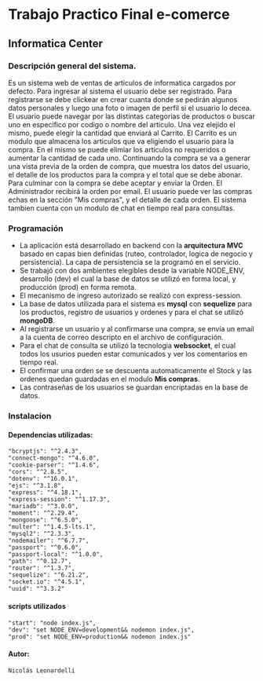 # Trabajo Practico Final e-comerce
## Informatica Center
### Descripción general del sistema.
Es un sistema web de ventas de articulos de informatica cargados por defecto. 
Para ingresar al sistema el usuario debe ser registrado.
Para registrarse se debe clickear en crear cuanta donde se pedirán algunos datos personales y luego una foto o imagen de perfil si el usuario lo decea.
El usuario puede navegar por las distintas categorias de productos o buscar uno en especifico por codigo o nombre del articulo.
Una vez elejido el mismo, puede elegir la cantidad que enviará al Carrito.
El Carrito es un modulo que almacena los articulos que va eligiendo el usuario para la compra. En el mismo se puede elimiar los articulos no requeridos o aumentar la cantidad de cada uno. Continuando la compra se va a generar una vista previa de la orden de compra, que muestra los datos del usuario, el detalle de los productos para la compra y el total que se debe abonar. Para culminar con la compra se debe aceptar y enviar la Orden.
El Administrador recibirá la orden por email.
El usuario puede ver las compras echas en la sección "Mis compras", y el detalle de cada orden.
El sistema tambien cuenta con un modulo de chat en tiempo real para consultas.

### Programación
* La aplicación está desarrollado en backend con la **arquitectura MVC** basado en capas bien definidas (ruteo, controlador, logica de negocio y persistencia). La capa de persistencia se la programó en el servicio.
* Se trabajó con dos ambientes elegibles desde la variable NODE_ENV, desarrollo (dev) el cual la base de datos se utilizó en forma local, y producción (prod) en forma remota.
* El mecanismo de ingreso autorizado se realizó con express-session.
* La base de datos utilizada para el sistema es **mysql** con **sequelize** para los productos, registro de usuarios y ordenes y para el chat se utilizó **mongoDB**.
* Al registrarse un usuario y al confirmarse una compra, se envía un email a la cuenta de correo descripto en el archivo de configuración.
* Para el chat de consulta se utilizó la tecnologia **websocket**, el cual todos los usurios pueden estar comunicados y ver los comentarios en tiempo real.
* El confirmar una orden se se descuenta automaticamente el Stock y las ordenes quedan guardadas en el modulo **Mis compras**.
* Las contraseñas de los usuarios se guardan encriptadas en la base de datos.

### Instalacíon
#### Dependencias utilizadas:
    "bcryptjs": "^2.4.3",
    "connect-mongo": "^4.6.0",
    "cookie-parser": "^1.4.6",
    "cors": "^2.8.5",
    "dotenv": "^16.0.1",
    "ejs": "^3.1.8",
    "express": "^4.18.1",
    "express-session": "^1.17.3",
    "mariadb": "^3.0.0",
    "moment": "^2.29.4",
    "mongoose": "^6.5.0",
    "multer": "^1.4.5-lts.1",
    "mysql2": "^2.3.3",
    "nodemailer": "^6.7.7",
    "passport": "^0.6.0",
    "passport-local": "^1.0.0",
    "path": "^0.12.7",
    "router": "^1.3.7",
    "sequelize": "^6.21.2",
    "socket.io": "^4.5.1",
    "uuid": "^3.3.2"

#### scripts utilizados
    "start": "node index.js",
    "dev": "set NODE_ENV=development&& nodemon index.js",
    "prod": "set NODE_ENV=production&& nodemon index.js"


#### Autor:
    Nicolás Leonardelli





